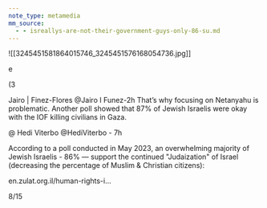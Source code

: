 ```yaml
---
note_type: metamedia
mm_source:
  - - isreallys-are-not-their-government-guys-only-86-su.md
---
```


![[3245451581864015746_3245451576168054736.jpg]]

e

(3

Jairo | Finez-Flores @Jairo I Funez-2h
That’s why focusing on Netanyahu is
problematic. Another poll showed that 87%
of Jewish Israelis were okay with the IOF
killing civilians in Gaza.

@ Hedi Viterbo @HediViterbo - 7h

According to a poll conducted in May
2023, an overwhelming majority of
Jewish Israelis - 86% — support the
continued "Judaization" of Israel
(decreasing the percentage of Muslim &
Christian citizens):

en.zulat.org.il/human-rights-i...

8/15


